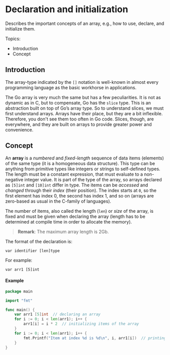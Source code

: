 # Declaration and initialization

Describes the important concepts of an array, e.g., how to use, declare, and initialize them.

Topics:

- Introduction
- Concept

## Introduction

The array-type indicated by the `[]` notation is well-known in almost every programming language as the basic workhorse in applications.

The Go array is very much the same but has a few peculiarities.
It is not as dynamic as in C, but to compensate, Go has the `slice` type.
This is an abstraction built on top of Go’s array type.
So to understand slices, we must first understand arrays.
Arrays have their place, but they are a bit inflexible.
Therefore, you don't see them too often in Go code.
Slices, though, are everywhere, and they are built on arrays to provide greater power and convenience.

## Concept

An **array** is a _numbered_ and _fixed-length_ sequence of data items (elements) of the same type (it is a homogeneous data structure).
This type can be anything from primitive types like integers or strings to self-defined types.
The length must be a constant expression, that must evaluate to a non-negative integer value.
It is part of the type of the array, so arrays declared as `[5]int` and `[10]int` differ in type.
The items can be _accessed_ and _changed_ through their _index_ (their position).
The index starts at `0`, so the first element has index 0, the second has index 1, and so on (arrays are zero-based as usual in the C-family of languages).

The number of items, also called the length (`len`) or _size_ of the array, is fixed and must be given when declaring the array (length has to be determined at compile time in order to allocate the memory).

>**Remark**: The maximum array length is 2Gb.

The format of the declaration is:

```
var identifier [len]type
```

For example:

```
var arr1 [5]int
```

#### Example

```go
package main

import "fmt"

func main() {
	var arr1 [5]int  // declaring an array
	for i := 0; i < len(arr1); i++ {
		arr1[i] = i * 2  // initializing items of the array
    }
	for i := 0; i < len(arr1); i++ {
		fmt.Printf("Item at index %d is %d\n", i, arr1[i])  // printing items of the array
    }
}
```

